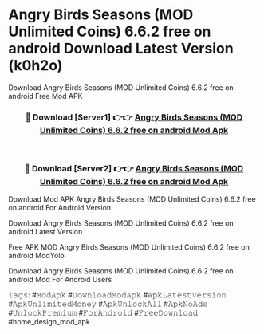 # Angry Birds Seasons (MOD Unlimited Coins) 6.6.2 free on android Download Latest Version (k0h2o)
Download Angry Birds Seasons (MOD Unlimited Coins) 6.6.2 free on android Free Mod APK

<div align="center">
<h3>🔴 Download [Server1] 👉👉 <a href="https://apkcomod.com?title=Angry_Birds_Seasons_(MOD_Unlimited_Coins)_6.6.2_free_on_android">Angry Birds Seasons (MOD Unlimited Coins) 6.6.2 free on android Mod Apk</a></h3><br>

<h3>🔴 Download [Server2] 👉👉 <a href="https://apkcomod.com?title=Angry_Birds_Seasons_(MOD_Unlimited_Coins)_6.6.2_free_on_android">Angry Birds Seasons (MOD Unlimited Coins) 6.6.2 free on android Mod Apk</a></h3>
</div>


Download Mod APK Angry Birds Seasons (MOD Unlimited Coins) 6.6.2 free on android For Android Version

Download Angry Birds Seasons (MOD Unlimited Coins) 6.6.2 free on android Latest Version

Free APK MOD Angry Birds Seasons (MOD Unlimited Coins) 6.6.2 free on android ModYolo

Download Angry Birds Seasons (MOD Unlimited Coins) 6.6.2 free on android Mod For Android Users

𝚃𝚊𝚐𝚜: #𝙼𝚘𝚍𝙰𝚙𝚔 #𝙳𝚘𝚠𝚗𝚕𝚘𝚊𝚍𝙼𝚘𝚍𝙰𝚙𝚔 #𝙰𝚙𝚔𝙻𝚊𝚝𝚎𝚜𝚝𝚅𝚎𝚛𝚜𝚒𝚘𝚗 #𝙰𝚙𝚔𝚄𝚗𝚕𝚒𝚖𝚒𝚝𝚎𝚍𝙼𝚘𝚗𝚎𝚢 #𝙰𝚙𝚔𝚄𝚗𝚕𝚘𝚌𝚔𝙰𝚕𝚕 #𝙰𝚙𝚔𝙽𝚘𝙰𝚍𝚜 #𝚄𝚗𝚕𝚘𝚌𝚔𝙿𝚛𝚎𝚖𝚒𝚞𝚖 #𝙵𝚘𝚛𝙰𝚗𝚍𝚛𝚘𝚒𝚍 #𝙵𝚛𝚎𝚎𝙳𝚘𝚠𝚗𝚕𝚘𝚊𝚍 #home_design_mod_apk